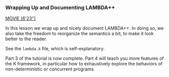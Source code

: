 <!-- Copyright (c) 2012-2016 K Team. All Rights Reserved. -->

### Wrapping Up and Documenting LAMBDA++

[MOVIE [6'23"]](http://youtu.be/xfvx6Ss5PcA)

In this lesson we wrap up and nicely document LAMBDA++.  In doing so, we also
take the freedom to reorganize the semantics a bit, to make it look better
to the reader.

See the `lambda.k` file, which is self-explanatory.

Part 3 of the tutorial is now complete.  Part 4 will teach you more features of the
K framework, in particular how to exhaustively explore the behaviors of
non-deterministic or concurrent programs.
